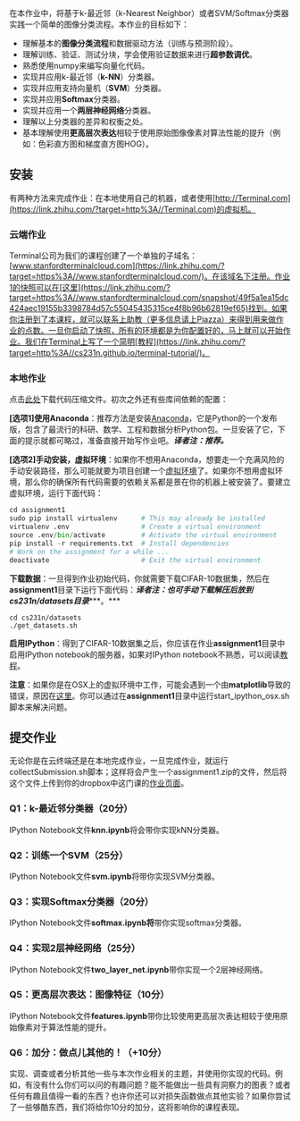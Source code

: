 在本作业中，将基于k-最近邻（k-Nearest Neighbor）或者SVM/Softmax分类器实践一个简单的图像分类流程。本作业的目标如下：



- 理解基本的**图像分类流程**和数据驱动方法（训练与预测阶段）。
- 理解训练、验证、测试分块，学会使用验证数据来进行**超参数调优**。
- 熟悉使用numpy来编写向量化代码。
- 实现并应用k-最近邻（**k-NN**）分类器。
- 实现并应用支持向量机（**SVM**）分类器。
- 实现并应用**Softmax**分类器。
- 实现并应用一个**两层神经网络**分类器。
- 理解以上分类器的差异和权衡之处。
- 基本理解使用**更高层次表达**相较于使用原始图像像素对算法性能的提升（例如：色彩直方图和梯度直方图HOG）。

## 安装

有两种方法来完成作业：在本地使用自己的机器，或者使用[http://Terminal.com](https://link.zhihu.com/?target=http%3A//Terminal.com)的虚拟机。

### 云端作业

Terminal公司为我们的课程创建了一个单独的子域名：[www.stanfordterminalcloud.com](https://link.zhihu.com/?target=https%3A//www.stanfordterminalcloud.com/)。在该域名下注册。作业1的快照可以在[这里](https://link.zhihu.com/?target=https%3A//www.stanfordterminalcloud.com/snapshot/49f5a1ea15dc424aec19155b3398784d57c55045435315ce4f8b96b62819ef65)找到。如果你注册到了本课程，就可以联系上助教（更多信息请上Piazza）来得到用来做作业的点数。一旦你启动了快照，所有的环境都是为你配置好的，马上就可以开始作业。我们在Terminal上写了一个简明[教程](https://link.zhihu.com/?target=http%3A//cs231n.github.io/terminal-tutorial/)。



### 本地作业

点击[此处](https://link.zhihu.com/?target=http%3A//vision.stanford.edu/teaching/cs231n/winter1516_assignment1.zip)下载代码压缩文件。初次之外还有些库间依赖的配置：

**[选项1]使用Anaconda**：推荐方法是安装[Anaconda](https://link.zhihu.com/?target=https%3A//www.continuum.io/downloads)，它是Python的一个发布版，包含了最流行的科研、数学、工程和数据分析Python包。一旦安装了它，下面的提示就都可略过，准备直接开始写作业吧。***译者注：推荐。***



**[选项2]手动安装，虚拟环境**：如果你不想用Anaconda，想要走一个充满风险的手动安装路径，那么可能就要为项目创建一个[虚拟环境](https://link.zhihu.com/?target=http%3A//docs.python-guide.org/en/latest/dev/virtualenvs/)了。如果你不想用虚拟环境，那么你的确保所有代码需要的依赖关系都是景在你的机器上被安装了。要建立虚拟环境，运行下面代码：



```python
cd assignment1
sudo pip install virtualenv      # This may already be installed
virtualenv .env                  # Create a virtual environment
source .env/bin/activate         # Activate the virtual environment
pip install -r requirements.txt  # Install dependencies
# Work on the assignment for a while ...
deactivate                       # Exit the virtual environment
```

**下载数据**：一旦得到作业初始代码，你就需要下载CIFAR-10数据集，然后在**assignment1**目录下运行下面代码：***译者注：也可手动下载解压后放到******cs231n/datasets目录******。***

```text
cd cs231n/datasets 
./get_datasets.sh
```

**启用IPython**：得到了CIFAR-10数据集之后，你应该在作业**assignment1**目录中启用IPython notebook的服务器，如果对IPython notebook不熟悉，可以阅读[教程](https://link.zhihu.com/?target=http%3A//cs231n.github.io/ipython-tutorial)。

**注意**：如果你是在OSX上的虚拟环境中工作，可能会遇到一个由**matplotlib**导致的错误，原因在[这里](https://link.zhihu.com/?target=http%3A//matplotlib.org/faq/virtualenv_faq.html)。你可以通过在**assignment1**目录中运行start_ipython_osx.sh脚本来解决问题。



## 提交作业

无论你是在云终端还是在本地完成作业，一旦完成作业，就运行collectSubmission.sh脚本；这样将会产生一个assignment1.zip的文件，然后将这个文件上传到你的dropbox中这门课的[作业页面](https://link.zhihu.com/?target=https%3A//coursework.stanford.edu/portal/site/W16-CS-231N-01/)。

### Q1：k-最近邻分类器（20分）

IPython Notebook文件**knn.ipynb**将会带你实现kNN分类器。

### Q2：训练一个SVM（25分）

IPython Notebook文件**svm.ipynb**将带你实现SVM分类器。

### Q3：实现Softmax分类器（20分）

IPython Notebook文件**softmax.ipynb将**带你实现softmax分类器。

### Q4：实现2层神经网络（25分）

IPython Notebook文件**two_layer_net.ipynb**带你实现一个2层神经网络。

### Q5：更高层次表达：图像特征（10分）

IPython Notebook文件**features.ipynb**带你比较使用更高层次表达相较于使用原始像素对于算法性能的提升。

### Q6：加分：做点儿其他的！（+10分）

实现、调查或者分析其他一些与本次作业相关的主题，并使用你实现的代码。例如，有没有什么你们可以问的有趣问题？能不能做出一些具有洞察力的图表？或者任何有趣且值得一看的东西？也许你还可以对损失函数做点其他实验？如果你尝试了一些够酷东西，我们将给你10分的加分，这将影响你的课程表现。